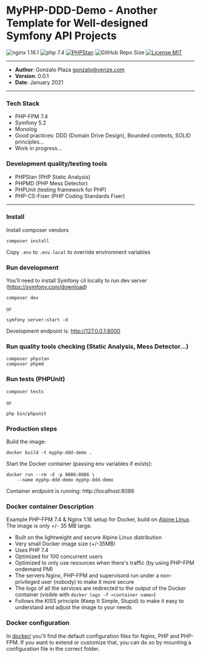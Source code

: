 # MyPHP-DDD-Demo - Another Template for Well-designed Symfony API Projects

![nginx 1.16.1](https://img.shields.io/badge/nginx-1.16-brightgreen.svg)
![php 7.4](https://img.shields.io/badge/php-7.4-brightgreen.svg)
[![PHPStan](https://img.shields.io/badge/PHPStan-enabled-brightgreen.svg?style=flat)](https://phpstan.org/)
![GitHub Repo Size](https://img.shields.io/github/repo-size/gonzaloplaza/myphp-ddd-demo)
[![License MIT](https://img.shields.io/badge/license-MIT-blue.svg)](LICENSE)

------

- **Author**: Gonzalo Plaza <gonzalo@verize.com>
- **Version**: 0.0.1
- **Date**: January 2021

------

### Tech Stack

- PHP-FPM 7.4
- Symfony 5.2
- Monolog  
- Good practices: DDD (Domain Drive Design), Bounded contexts, SOLID principles... 
- Work in progress...

### Development quality/testing tools

- PHPStan (PHP Static Analysis)
- PHPMD (PHP Mess Detector)
- PHPUnit (testing framework for PHP)
- PHP-CS-Fixer (PHP Coding Standards Fixer)

-------

### Install

Install composer vendors

```
composer install
```

Copy ``.env`` to ```.env.local``` to override environment variables

### Run development

You'll need to install Symfony cli locally to run dev server (https://symfony.com/download)

```
composer dev
```
or
```
symfony server:start -d
```

Development endpoint is: http://127.0.0.1:8000

### Run quality tools checking (Static Analysis, Mess Detector...)

```
composer phpstan
composer phpmd
```

### Run tests (PHPUnit)

```
composer tests
```
or

```
php bin/phpunit
```

### Production steps

Build the image:

```
docker build -t myphp-ddd-demo .
```

Start the Docker container (passing env variables if exists):

```
docker run --rm -d -p 8086:8086 \
    --name myphp-ddd-demo myphp-ddd-demo
```

Container endpoint is running: http://localhost:8086

### Docker container Description

Example PHP-FPM 7.4 & Nginx 1.16 setup for Docker, build on [Alpine Linux](http://www.alpinelinux.org/).
The image is only +/- 35 MB large.

- Built on the lightweight and secure Alpine Linux distribution
- Very small Docker image size (+/-35MB)
- Uses PHP 7.4
- Optimized for 100 concurrent users
- Optimized to only use resources when there's traffic (by using PHP-FPM ondemand PM)
- The servers Nginx, PHP-FPM and supervisord run under a non-privileged user (nobody) to make it more secure
- The logs of all the services are redirected to the output of the Docker container (visible with `docker logs -f <container name>`)
- Follows the KISS principle (Keep It Simple, Stupid) to make it easy to understand and adjust the image to your needs

### Docker configuration

In [docker/](./etc/docker) you'll find the default configuration files for Nginx, PHP and PHP-FPM.
If you want to extend or customize that, you can do so by mounting a configuration file in the correct folder.
